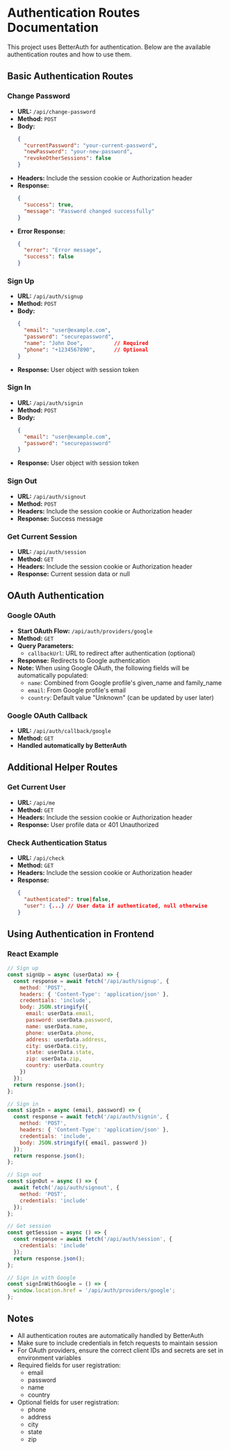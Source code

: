 # Authentication Routes Documentation

This project uses BetterAuth for authentication. Below are the available authentication routes and how to use them.

## Basic Authentication Routes

### Change Password
- **URL:** `/api/change-password`
- **Method:** `POST`
- **Body:**
  ```json
  {
    "currentPassword": "your-current-password",
    "newPassword": "your-new-password",
    "revokeOtherSessions": false
  }
  ```
- **Headers:** Include the session cookie or Authorization header
- **Response:** 
  ```json
  {
    "success": true,
    "message": "Password changed successfully"
  }
  ```
- **Error Response:**
  ```json
  {
    "error": "Error message",
    "success": false
  }
  ```

### Sign Up
- **URL:** `/api/auth/signup`
- **Method:** `POST`
- **Body:**
  ```json
  {
    "email": "user@example.com",
    "password": "securepassword",
    "name": "John Doe",          // Required
    "phone": "+1234567890",      // Optional
  }
  ```
- **Response:** User object with session token

### Sign In
- **URL:** `/api/auth/signin`
- **Method:** `POST`
- **Body:**
  ```json
  {
    "email": "user@example.com",
    "password": "securepassword"
  }
  ```
- **Response:** User object with session token

### Sign Out
- **URL:** `/api/auth/signout`
- **Method:** `POST`
- **Headers:** Include the session cookie or Authorization header
- **Response:** Success message

### Get Current Session
- **URL:** `/api/auth/session`
- **Method:** `GET`
- **Headers:** Include the session cookie or Authorization header
- **Response:** Current session data or null

## OAuth Authentication

### Google OAuth
- **Start OAuth Flow:** `/api/auth/providers/google`
- **Method:** `GET`
- **Query Parameters:** 
  - `callbackUrl`: URL to redirect after authentication (optional)
- **Response:** Redirects to Google authentication
- **Note:** When using Google OAuth, the following fields will be automatically populated:
  - `name`: Combined from Google profile's given_name and family_name
  - `email`: From Google profile's email
  - `country`: Default value "Unknown" (can be updated by user later)

### Google OAuth Callback
- **URL:** `/api/auth/callback/google`
- **Method:** `GET`
- **Handled automatically by BetterAuth**

## Additional Helper Routes

### Get Current User
- **URL:** `/api/me`
- **Method:** `GET`
- **Headers:** Include the session cookie or Authorization header
- **Response:** User profile data or 401 Unauthorized

### Check Authentication Status
- **URL:** `/api/check`
- **Method:** `GET`
- **Headers:** Include the session cookie or Authorization header
- **Response:** 
  ```json
  {
    "authenticated": true|false,
    "user": {...} // User data if authenticated, null otherwise
  }
  ```

## Using Authentication in Frontend

### React Example
```jsx
// Sign up
const signUp = async (userData) => {
  const response = await fetch('/api/auth/signup', {
    method: 'POST',
    headers: { 'Content-Type': 'application/json' },
    credentials: 'include',
    body: JSON.stringify({
      email: userData.email,
      password: userData.password,
      name: userData.name,
      phone: userData.phone,
      address: userData.address,
      city: userData.city,
      state: userData.state,
      zip: userData.zip,
      country: userData.country
    })
  });
  return response.json();
};

// Sign in
const signIn = async (email, password) => {
  const response = await fetch('/api/auth/signin', {
    method: 'POST',
    headers: { 'Content-Type': 'application/json' },
    credentials: 'include',
    body: JSON.stringify({ email, password })
  });
  return response.json();
};

// Sign out
const signOut = async () => {
  await fetch('/api/auth/signout', {
    method: 'POST',
    credentials: 'include'
  });
};

// Get session
const getSession = async () => {
  const response = await fetch('/api/auth/session', {
    credentials: 'include'
  });
  return response.json();
};

// Sign in with Google
const signInWithGoogle = () => {
  window.location.href = '/api/auth/providers/google';
};
```

## Notes
- All authentication routes are automatically handled by BetterAuth
- Make sure to include credentials in fetch requests to maintain session
- For OAuth providers, ensure the correct client IDs and secrets are set in environment variables
- Required fields for user registration:
  - email
  - password
  - name
  - country
- Optional fields for user registration:
  - phone
  - address
  - city
  - state
  - zip

